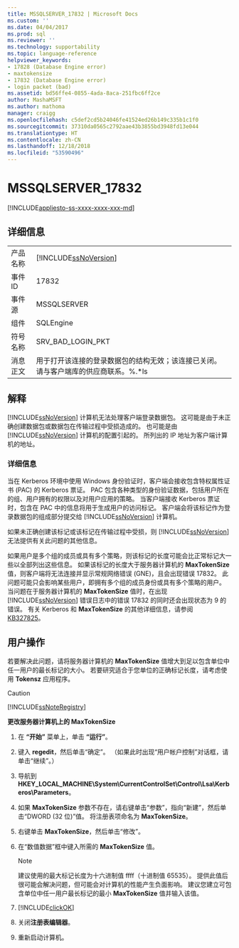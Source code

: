 ```yaml
---
title: MSSQLSERVER_17832 | Microsoft Docs
ms.custom: ''
ms.date: 04/04/2017
ms.prod: sql
ms.reviewer: ''
ms.technology: supportability
ms.topic: language-reference
helpviewer_keywords:
- 17828 (Database Engine error)
- maxtokensize
- 17832 (Database Engine error)
- login packet (bad)
ms.assetid: bd56ffe4-0855-4ada-8aca-251fbc6ff2ce
author: MashaMSFT
ms.author: mathoma
manager: craigg
ms.openlocfilehash: c5def2cd5b24046fe41524ed26b149c335b1c1f0
ms.sourcegitcommit: 37310da0565c2792aae43b3855bd3948fd13e044
ms.translationtype: HT
ms.contentlocale: zh-CN
ms.lasthandoff: 12/18/2018
ms.locfileid: "53590496"
---
```

# <a name="mssqlserver17832"></a>MSSQLSERVER_17832
[!INCLUDE[appliesto-ss-xxxx-xxxx-xxx-md](../../includes/appliesto-ss-xxxx-xxxx-xxx-md.md)]
  
## <a name="details"></a>详细信息  
  
|||  
|-|-|  
|产品名称|[!INCLUDE[ssNoVersion](../../includes/ssnoversion-md.md)]|  
|事件 ID|17832|  
|事件源|MSSQLSERVER|  
|组件|SQLEngine|  
|符号名称|SRV_BAD_LOGIN_PKT|  
|消息正文|用于打开该连接的登录数据包的结构无效；该连接已关闭。 请与客户端库的供应商联系。%.*ls|  
  
## <a name="explanation"></a>解释  
[!INCLUDE[ssNoVersion](../../includes/ssnoversion-md.md)] 计算机无法处理客户端登录数据包。 这可能是由于未正确创建数据包或数据包在传输过程中受损造成的。 也可能是由 [!INCLUDE[ssNoVersion](../../includes/ssnoversion-md.md)] 计算机的配置引起的。 所列出的 IP 地址为客户端计算机的地址。  
  
### <a name="more-information"></a>详细信息  
当在 Kerberos 环境中使用 Windows 身份验证时，客户端会接收包含特权属性证书 (PAC) 的 Kerberos 票证。 PAC 包含各种类型的身份验证数据，包括用户所在的组、用户拥有的权限以及对用户应用的策略。 当客户端接收 Kerberos 票证时，包含在 PAC 中的信息将用于生成用户的访问标记。 客户端会将该标记作为登录数据包的组成部分提交给 [!INCLUDE[ssNoVersion](../../includes/ssnoversion-md.md)] 计算机。  
  
如果未正确创建该标记或该标记在传输过程中受损，则 [!INCLUDE[ssNoVersion](../../includes/ssnoversion-md.md)] 无法提供有关此问题的其他信息。  
  
如果用户是多个组的成员或具有多个策略，则该标记的长度可能会比正常标记大一些以全部列出这些信息。 如果该标记的长度大于服务器计算机的 **MaxTokenSize** 值，则客户端将无法连接并显示常规网络错误 (GNE)，且会出现错误 17832。 此问题可能只会影响某些用户，即拥有多个组的成员身份或具有多个策略的用户。 当问题在于服务器计算机的 **MaxTokenSize** 值时，在出现 [!INCLUDE[ssNoVersion](../../includes/ssnoversion-md.md)] 错误日志中的错误 17832 的同时还会出现状态为 9 的错误。 有关 Kerberos 和 **MaxTokenSize** 的其他详细信息，请参阅 [KB327825](https://support.microsoft.com/kb/327825)。  
  
## <a name="user-action"></a>用户操作  
若要解决此问题，请将服务器计算机的 **MaxTokenSize** 值增大到足以包含单位中任一用户的最长标记的大小。 若要研究适合于您单位的正确标记长度，请考虑使用 **Tokensz** 应用程序。  
  
> [!CAUTION]  
> [!INCLUDE[ssNoteRegistry](../../includes/ssnoteregistry-md.md)]  
  
**更改服务器计算机上的 MaxTokenSize**  
  
1.  在 **“开始”** 菜单上，单击 **“运行”**。  
  
2.  键入 **regedit**，然后单击“确定”。 （如果此时出现“用户帐户控制”对话框，请单击“继续”。）  
  
3.  导航到 **HKEY_LOCAL_MACHINE\System\CurrentControlSet\Control\Lsa\Kerberos\Parameters**。  
  
4.  如果 **MaxTokenSize** 参数不存在，请右键单击“参数”，指向“新建”，然后单击“DWORD (32 位)”值。 将注册表项命名为 **MaxTokenSize**。  
  
5.  右键单击 **MaxTokenSize**，然后单击“修改”。  
  
6.  在“数值数据”框中键入所需的 **MaxTokenSize** 值。  
  
    > [!NOTE]  
    > 建议使用的最大标记长度为十六进制值 ffff（十进制值 65535）。 提供此值后很可能会解决问题，但可能会对计算机的性能产生负面影响。 建议您建立可包含单位中任一用户最长标记的最小 **MaxTokenSize** 值并输入该值。  
  
7.  [!INCLUDE[clickOK](../../includes/clickok-md.md)]  
  
8.  关闭**注册表编辑器**。  
  
9. 重新启动计算机。  
  
